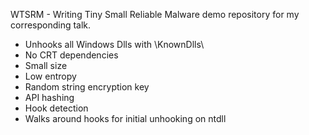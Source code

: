 WTSRM - Writing Tiny Small Reliable Malware demo repository for my corresponding talk.

- Unhooks all Windows Dlls with \KnownDlls\
- No CRT dependencies
- Small size 
- Low entropy
- Random string encryption key
- API hashing
- Hook detection
- Walks around hooks for initial unhooking on ntdll